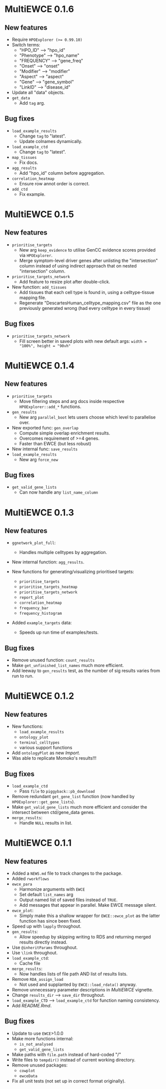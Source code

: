 # MultiEWCE 0.1.6

## New features

* Require `HPOExplorer (>= 0.99.10)`
* Switch terms:
  - "HPO_ID" --> "hpo_id"
  - "Phenotype" --> "hpo_name"
  - "FREQUENCY" --> "gene_freq"
  - "Onset" --> "onset"
  - "Modifier" --> "modifier"
  - "Aspect" --> "aspect"
  - "Gene" --> "gene_symbol"
  - "LinkID" --> "disease_id"
* Update all "data" objects.
* `get_data`
  - Add `tag` arg.

## Bug fixes

* `load_example_results`
  - Change `tag` to "latest".
  - Update colnames dynamically.
* `load_example_ctd`
  - Change `tag` to "latest".
* `map_tissues`
  - Fix docs.
* `agg_results`
  - Add "hpo_id" column before aggregation.
* `correlation_heatmap`
  - Ensure row annot order is correct.
* `add_ctd`
  - Fix example.

# MultiEWCE 0.1.5

## New features

* `prioritise_targets`
  - New arg `keep_evidence` to utilise GenCC evidence scores provided via `HPOExplorer`.
  - Merge symptom-level driver genes after unlisting the "intersection" column
    instead of using indirect approach that on nested "intersection" column.
* `prioritise_targets_network`
  - Add feature to resize plot after double-click.
* New function: `add_tissues`
  - Add tissues that each cell type is found in, using a celltype-tissue mapping file.
  - Regenerate "DescartesHuman_celltype_mapping.csv" file as the one previously generated wrong
  (had every celltype in every tissue)
  
## Bug fixes

* `prioritise_targets_network`
  - Fill screen better in saved plots with new default args: 
    `width = "100%", height = "90vh"`

# MultiEWCE 0.1.4

## New features

* `prioritise_targets`
  - Move filtering steps and arg docs inside respective `HPOExplorer::add_*` functions.
* `gen_results`
  - New arg `parallel_boot` lets users choose which level to parallelise over.
* New exported func: `gen_overlap`
  - Compute simple overlap enrichment results. 
  - Overcomes requirement of >=4 genes.
  - Faster than EWCE (but less robust)
* New internal func: `save_results`
* `load_example_results`
  - New arg `force_new`

## Bug fixes

* `get_valid_gene_lists`
  - Can now handle any `list_name_column`
  
# MultiEWCE 0.1.3

## New features

* `ggnetwork_plot_full`:
  - Handles multiple celltypes by aggregation.
* New internal function: `agg_results`.
* New functions for generating/visualizing prioritised targets:
  - `prioritise_targets`
  - `prioritise_targets_heatmap`
  - `prioritise_targets_network`
  - `report_plot`
  - `correlation_heatmap`
  - `frequency_bar`
  - `frequency_histogram` 
  
* Added `example_targets` data:
  - Speeds up run time of examples/tests.
  

## Bug fixes

* Remove unused function: `count_results`
* Make `get_unfinished_list_names` much more efficient.
* Add leeway to `gen_results` test, as the number of sig results 
  varies from run to run.


# MultiEWCE 0.1.2

## New features

* New functions:
  - `load_example_results`
  - `ontology_plot`
  - `terminal_celltypes`
  - various support functions
* Add `ontologyPlot` as new *Import*. 
* Was able to replicate Momoko's results!!!

## Bug fixes

* `load_example_ctd`
  - Pass `file` to `piggyback::pb_download`
* Remove redundant `get_gene_list` function 
  (now handled by `HPOExplorer::get_gene_lists`).
* Make `get_valid_gene_lists` much more efficient and consider 
  the intersect between ctd/gene_data genes.
* `merge_results`:
  - Handle `NULL` results in list.

# MultiEWCE 0.1.1

## New features

* Added a `NEWS.md` file to track changes to the package.
* Added `rworkflows`
* `ewce_para`
  - Harmonize arguments with `EWCE`
  - Set default `list_names` arg
  - Output named list of saved files instead of `TRUE`.
  - Add messages that appear in parallel. Make EWCE message silent. 
* `ewce_plot`:
  - Simply make this a shallow wrapper for `EWCE::ewce_plot` 
  as the latter function has since been fixed.
* Speed up with `lapply` throughout.
* `gen_results`:
  - Allow speedup by skipping writing to RDS and 
     returning merged results directly instead.
* Use `@inheritParams` throughout.
* Use `\link` throughout.
* `load_example_ctd`: 
  - Cache file  
* `merge_results`:
  - Now handles lists of file path AND list of results lists.
* Remove `RDA_assign_load`
  - Not used and supplanted by `EWCE::load_rdata()` anyway.
* Remove unnecessary parameter descriptions in *MultiEWCE* vignette.
* Change `results_dir` --> `save_dir` throughout.
* `load_example_CTD` --> `load_example_ctd` for function naming consistency.
* Add *README.Rmd*. 

## Bug fixes

* Update to use `EWCE`>1.0.0
* Make more functions internal:
  - `is_not_analysed` 
  - `get_valid_gene_lists` 
* Make paths with `file.path` instead of hard-coded "/"
* Write files to `tempdir()` instead of current working directory.
* Remove unused packages:
  - `cowplot`
  - `ewceData`
* Fix all unit tests (not set up in correct format originally).
